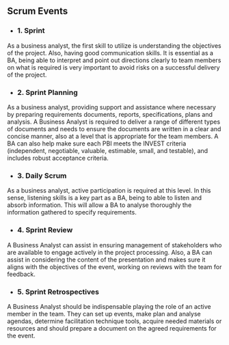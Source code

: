 ## Scrum Events

* ### 1. Sprint

As a business analyst, the first skill to utilize is understanding the objectives of the project. Also, having good communication skills. It is essential as a BA, being able to interpret and point out directions clearly to team members on what is required is very important to avoid risks on a successful delivery of the project.

* ### 2. Sprint Planning

As a business analyst, providing support and assistance where necessary by preparing requirements documents, reports, specifications, plans and analysis. A Business Analyst is required to deliver a range of different types of documents and needs to ensure the documents are written in a clear and concise manner, also at a level that is appropriate for the team members. A BA can also help make sure each PBI meets the INVEST criteria (independent, negotiable, valuable, estimable, small, and testable), and includes robust acceptance criteria.

* ### 3. Daily Scrum

As a business analyst, active participation is required at this level. In this sense, listening skills is a key part as a BA, being to able to listen and absorb information. This will allow a BA to analyse thoroughly the information gathered to specify requirements.

* ### 4. Sprint Review

A Business Analyst can assist in ensuring management of stakeholders who are available to engage actively in the project processing. Also, a BA can assist in considering the content of the presentation and makes sure it aligns with the objectives of the event, working on reviews with the team for feedback.

* ### 5. Sprint Retrospectives

A Business Analyst should be indispensable playing the role of an active member in the team. They can set up events, make plan and analyse agendas, determine facilitation technique tools, acquire needed materials or resources and should prepare a document on the agreed requirements for the event.

